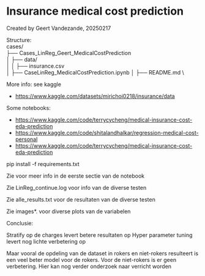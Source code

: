 # Insurance medical cost prediction

Created by Geert Vandezande, 20250217


Structure:\
cases/ \
├── Cases_LinReg_Geert_MedicalCostPrediction \
│ ├── data/ \
│ │ ├──  insurance.csv \
│ ├── CaseLinReg_MedicalCostPrediction.ipynb
│ ├── README.md \


More info: see kaggle
- https://www.kaggle.com/datasets/mirichoi0218/insurance/data


Some notebooks:
- https://www.kaggle.com/code/terrycycheng/medical-insurance-cost-eda-prediction
- https://www.kaggle.com/code/shitalandhalkar/regression-medical-cost-personal
- https://www.kaggle.com/code/terrycycheng/medical-insurance-cost-eda-prediction


pip install -f requirements.txt


Zie voor meer info in de eerste sectie van de notebook

Zie LinReg_continue.log voor info van de diverse testen

Zie alle_results.txt voor de resultaten van de diverse testen

Zie images\*. voor diverse plots van de variabelen


Conclusie:

Stratify op de charges levert betere resultaten op
Hyper parameter tuning levert nog lichte verbetering op

Maar vooral de opdeling van de dataset in rokers en niet-rokers resulteert is een veel beter model voor de rokers. Voor de niet-rokers is er geen verbetering. Hier kan nog verder onderzoek naar verricht worden




